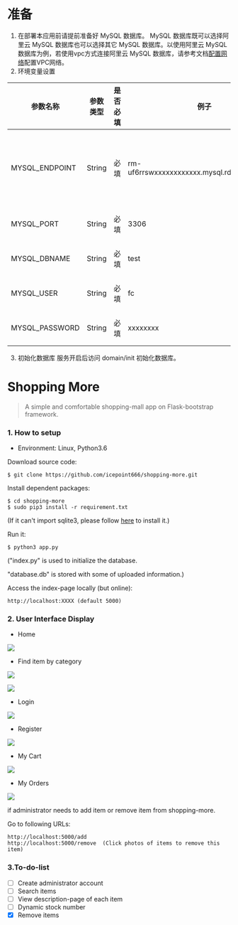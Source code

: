 # 准备
1. 在部署本应用前请提前准备好 MySQL 数据库。
MySQL 数据库既可以选择阿里云 MySQL 数据库也可以选择其它 MySQL 数据库。以使用阿里云 MySQL 数据库为例，若使用vpc方式连接阿里云 MySQL 数据库，请参考文档[配置网络](https://help.aliyun.com/document_detail/84514.html)配置VPC网络。
2. 环境变量设置

| 参数名称 | 参数类型 | 是否必填 | 例子 |   参数含义 | 
| --- |  --- |  --- | --- | --- |
| MYSQL_ENDPOINT | String | 必填 | rm-uf6rrswxxxxxxxxxxxx.mysql.rds.aliyuncs.com |   数据库网址，用于连接数据库 |
| MYSQL_PORT | String | 必填 | 3306 |   数据库端口 | 
| MYSQL_DBNAME | String | 必填 | test |   数据库名称 | 
| MYSQL_USER | String | 必填 | fc |   数据库用户名 |  
| MYSQL_PASSWORD | String | 必填 | xxxxxxxx |   数据库密码 |  
3. 初始化数据库
服务开启后访问 domain/init 初始化数据库。

# Shopping More
> A simple and comfortable shopping-mall app on Flask-bootstrap framework.
### 1. How to setup
- Environment: Linux, Python3.6

Download source code: 
```shell
$ git clone https://github.com/icepoint666/shopping-more.git
```
Install dependent packages:
```shell
$ cd shopping-more
$ sudo pip3 install -r requirement.txt
```
(If it can't import sqlite3, please follow [here](https://icepoint666.github.io/2019/02/12/sqlite3-install/) to install it.)

Run it:
```shell
$ python3 app.py
```
("index.py" is used to initialize the database.

"database.db" is stored with some of uploaded information.)

Access the index-page locally (but online):
```
http://localhost:XXXX (default 5000)
```

### 2. User Interface Display

- Home

![](__pics/home.png)

- Find item by category

![](__pics/category.png)

![](__pics/basketball.png)

- Login

![](__pics/login.png)

- Register

![](__pics/register.png)

- My Cart

![](__pics/cart.png)

- My Orders

![](__pics/order.png)

if administrator needs to add item or remove item from shopping-more.

Go to following URLs:
```buildoutcfg
http://localhost:5000/add
http://localhost:5000/remove  (Click photos of items to remove this item)
```

### 3.To-do-list
- [ ] Create administrator account
- [ ] Search items
- [ ] View description-page of each item
- [ ] Dynamic stock number
- [x] Remove items
